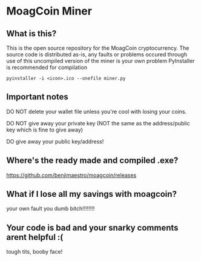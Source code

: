 # MoagCoin Miner
## What is this?
This is the open source repository for the MoagCoin cryptocurrency.
The source code is distributed as-is, any faults or problems occured through use of this uncompiled version of the miner is your own problem
PyInstaller is recommended for compilation

`pyinstaller -i <icon>.ico --onefile miner.py`
## Important notes
DO NOT delete your wallet file unless you're cool with losing your coins.

DO NOT give away your private key (NOT the same as the address/public key which is fine to give away)

DO give away your public key/address!

## Where's the ready made and compiled .exe?
https://github.com/benjimaestro/moagcoin/releases
## What if I lose all my savings with moagcoin?
your own fault you dumb bitch!!!!!!!!
## Your code is bad and your snarky comments arent helpful :(
tough tits, booby face!
